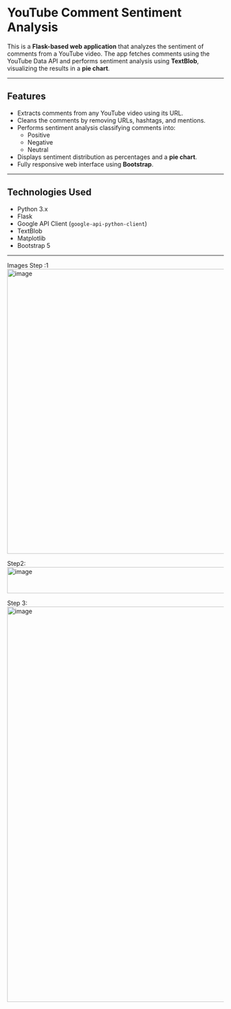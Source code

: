 # YouTube Comment Sentiment Analysis

This is a **Flask-based web application** that analyzes the sentiment of comments from a YouTube video. The app fetches comments using the YouTube Data API and performs sentiment analysis using **TextBlob**, visualizing the results in a **pie chart**.

---

## Features

- Extracts comments from any YouTube video using its URL.
- Cleans the comments by removing URLs, hashtags, and mentions.
- Performs sentiment analysis classifying comments into:
  - Positive
  - Negative
  - Neutral
- Displays sentiment distribution as percentages and a **pie chart**.
- Fully responsive web interface using **Bootstrap**.

---

## Technologies Used

- Python 3.x
- Flask
- Google API Client (`google-api-python-client`)
- TextBlob
- Matplotlib
- Bootstrap 5

---

Images
Step :1
<img width="1682" height="662" alt="image" src="https://github.com/user-attachments/assets/a1badf69-dfe4-4ac3-ad98-3880bb3800af" />



Step2:
<img width="1094" height="61" alt="image" src="https://github.com/user-attachments/assets/6f8e220c-2f85-42c4-80e0-5f94fa05b5bf" />


Step 3:
<img width="1362" height="919" alt="image" src="https://github.com/user-attachments/assets/6e201f9e-9b5e-4c77-b0ab-4533cf4c242d" />



